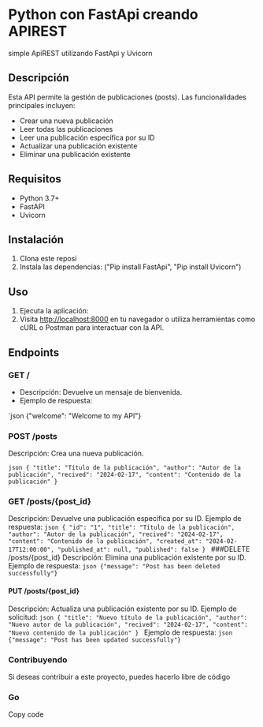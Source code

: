 # Python con FastApi creando APIREST
simple ApiREST utilizando FastApi y Uvicorn

## Descripción

Esta API permite la gestión de publicaciones (posts). Las funcionalidades principales incluyen:

- Crear una nueva publicación
- Leer todas las publicaciones
- Leer una publicación específica por su ID
- Actualizar una publicación existente
- Eliminar una publicación existente

## Requisitos

- Python 3.7+
- FastAPI
- Uvicorn

## Instalación

1. Clona este reposi
2. Instala las dependencias: ("Pip install FastApi", "Pip install Uvicorn")

## Uso

1. Ejecuta la aplicación:
2. Visita [http://localhost:8000](http://localhost:8000) en tu navegador o utiliza herramientas como cURL o Postman para interactuar con la API.
   
## Endpoints

### GET /

- Descripción: Devuelve un mensaje de bienvenida.
- Ejemplo de respuesta:

`json
{"welcome": "Welcome to my API"}

### POST /posts
Descripción: Crea una nueva publicación.

`json
{
  "title": "Título de la publicación",
  "author": "Autor de la publicación",
  "recived": "2024-02-17",
  "content": "Contenido de la publicación"
}
`
### GET /posts/{post_id}
Descripción: Devuelve una publicación específica por su ID.
Ejemplo de respuesta:
`json
{
  "id": "1",
  "title": "Título de la publicación",
  "author": "Autor de la publicación",
  "recived": "2024-02-17",
  "content": "Contenido de la publicación",
  "created_at": "2024-02-17T12:00:00",
  "published_at": null,
  "published": false
}
`
###DELETE /posts/{post_id}
Descripción: Elimina una publicación existente por su ID.
Ejemplo de respuesta:
`json
{"message": "Post has been deleted successfully"}
`
#### PUT /posts/{post_id}
Descripción: Actualiza una publicación existente por su ID.
Ejemplo de solicitud:
`json
{
  "title": "Nuevo título de la publicación",
  "author": "Nuevo autor de la publicación",
  "recived": "2024-02-17",
  "content": "Nuevo contenido de la publicación"
}
`
Ejemplo de respuesta:
`json
{"message": "Post has been updated successfully"}
`
### Contribuyendo
Si deseas contribuir a este proyecto, puedes hacerlo libre de código

### Go
Copy code






